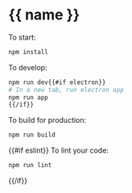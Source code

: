# {{ name }}

To start:

```bash
npm install
```

To develop:

```bash
npm run dev{{#if electron}}
# In a new tab, run electron app
npm run app
{{/if}}
```

To build for production:

```bash
npm run build
```

{{#if eslint}}
To lint your code:

```bash
npm run lint
```

{{/if}}